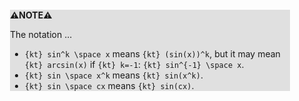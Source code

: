 <div style="margin:2em; background-color: #e0e0e0;">

<strong>⚠️NOTE️️️⚠️</strong>

The notation ...

* `{kt} sin^k \space x` means `{kt} (sin(x))^k`, but it may mean `{kt} arcsin(x)` if `{kt} k=-1`: `{kt} sin^{-1} \space x`.
* `{kt} sin \space x^k` means `{kt} sin(x^k)`.
* `{kt} sin \space cx` means `{kt} sin(cx)`.
</div>

